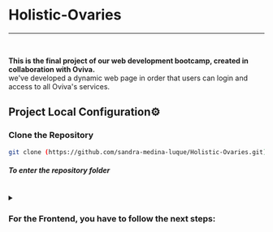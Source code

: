 # Holistic-Ovaries

***
</br>

<p>
<strong>This is the final project of our web development bootcamp, created in collaboration with Oviva.</strong>
</br>we've developed a dynamic web page in order that users can login and access to all Oviva's services.
</p>

<summary><h2> Project Local Configuration⚙ </h2></summary>

### Clone the Repository
 ```bash
git clone (https://github.com/sandra-medina-luque/Holistic-Ovaries.git)
```
##### To enter the repository folder
```bash

```


<details>
  
<summary> <h3>For the Frontend, you have to follow the next steps: </h3></summary>
